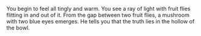 You begin to feel all tingly and warm. 
You see a ray of light with fruit flies flitting in and out of it.
From the gap between two fruit flies, a mushroom with two blue eyes emerges.
He tells you that the truth lies in the hollow of the bowl.